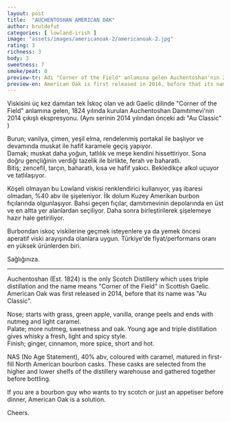```yaml
---
layout: post
title:  "AUCHENTOSHAN AMERICAN OAK"
author: brutdefut
categories: [ lowland-irish ]
image: "assets/images/americanoak-2/americanoak-2.jpg"
rating: 3
richness: 3
body: 3
sweetness: 7
smoke/peat: 0
preview-tr: Adı "Corner of the Field" anlamına gelen Auchentoshan'nın 2014 çıkışlı ekspresyonu. 
preview-en: American Oak is first released in 2014, before that its name was "Au Classic".
---
```


Viskisini üç kez damıtan tek İskoç olan ve adı Gaelic dilinde "Corner of the Field" anlamına gelen, 1824 yılında kurulan Auchentoshan Damıtımevi'nin 2014 çıkışlı ekspresyonu. (Aynı serinin 2014 yılından önceki adı "Au Classic" )

Burun; vanilya, çimen, yeşil elma, rendelenmiş portakal ile başlıyor ve devamında muskat ile hafif karamele geçiş yapıyor.  
Damak; muskat daha yoğun, tatlılık ve meşe kendini hissettiriyor. Sona doğru gençliğinin verdiği tazelik ile birlikte, ferah ve baharatlı.   
Bitiş; zencefil, tarçın, baharatlı, kısa ve hafif yakıcı. Bekledikçe alkol uçuyor ve tatlılaşıyor. 

Köşeli olmayan bu Lowland viskisi renklendirici kullanıyor, yaş ibaresi olmadan, %40 abv ile şişeleniyor. İlk dolum Kuzey Amerikan burbon fıçılarında olgunlaşıyor. Bahsi geçen fıçılar, damıtımevinin depolarında en üst ve en altta yer alanlardan seçiliyor. Daha sonra birleştirilerek şişelemeye hazır hale getiriliyor.

Burbondan iskoç viskilerine geçmek isteyenlere ya da yemek öncesi aperatif viski arayışında olanlara uygun. Türkiye'de fiyat/performans oranı en yüksek ürünlerden biri. 

Sağlığınıza.

------------------------------------------------------------------------------------------

<p id="english"></p>

Auchentoshan (Est. 1824) is the only Scotch Distillery which uses triple distillation and the name means "Corner of the Field" in Scottish Gaelic.
American Oak was first released in 2014, before that its name was "Au Classic".

Nose; starts with grass, green apple, vanilla, orange peels and ends with nutmeg and light caramel.  
Palate; more nutmeg, sweetness and oak. Young age and triple distillation gives whisky a fresh, light and spicy style.  
Finish; ginger, cinnamon, more spice, short and hot.

NAS (No Age Statement), 40% abv, coloured with caramel, matured in first-fill North American bourbon casks. These casks are selected from the higher and lower shelfs of the distillery warehouse and gathered together before bottling. 

If you are a bourbon guy who wants to try scotch or just an appetiser before dinner, American Oak is a solution. 

Cheers.
